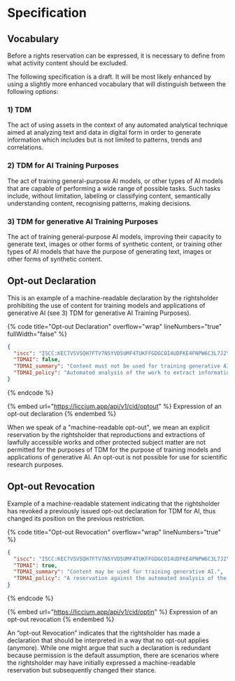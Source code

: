 # Specification

## Vocabulary

Before a rights reservation can be expressed, it is necessary to define from what activity content should be excluded.

The following specification is a draft. It will be most likely enhanced by using a slightly more enhanced vocabulary that will distinguish between the following options:&#x20;

### 1) TDM&#x20;

The act of using assets in the context of any automated analytical technique aimed at analyzing text and data in digital form in order to generate information which includes but is not limited to patterns, trends and correlations.

### 2) TDM for AI Training Purposes&#x20;

The act of training general-purpose AI models, or other types of AI models that are capable of performing a wide range of possible tasks. Such tasks include, without limitation, labeling or classifying content, semantically understanding content, recognising patterns, making decisions.

### 3) TDM for generative AI Training Purposes&#x20;

The act of training general-purpose AI models, improving their capacity to generate text, images or other forms of synthetic content, or training other types of AI models that have the purpose of generating text, images or other forms of synthetic content.

## Opt-out Declaration

This is an example of a machine-readable declaration by the rightsholder prohibiting the use of content for training models and applications of generative AI (see 3) TDM for generative AI Training Purposes).

{% code title="Opt-out Declaration" overflow="wrap" lineNumbers="true" fullWidth="false" %}
```json
{
  "iscc": "ISCC:KEC7VSV5QH7FTV7N5YVD5UMF4TUKFFGDGCOI4UDFKE4FNPW6C3L7J2Y",
  "TDMAI": false,
  "TDMAI_summary": "Content must not be used for training generative AI.",
  "TDMAI_policy": "Automated analysis of the work to extract information from it, especially about patterns, trends, and correlations for the purpose of training models and applications of generative AI, is reserved. Text and Data Mining (TDM) is permitted for general purpose AI systems that do not generate synthetic audio, image, video, or text content and for scientific research purposes or for temporary acts of reproduction as provided for in Article 5(1) of Directive 2001/29/EC."
}
```
{% endcode %}

{% embed url="https://liccium.app/api/v1/cid/optout" %}
Expression of an opt-out declaration
{% endembed %}

When we speak of a "machine-readable opt-out", we mean an explicit reservation by the rightsholder that reproductions and extractions of lawfully accessible works and other protected subject matter are not permitted for the purposes of TDM for the purpose of training models and applications of generative AI. An opt-out is not possible for use for scientific research purposes.

## Opt-out Revocation

Example of a machine-readable statement indicating that the rightsholder has revoked a previously issued opt-out declaration for TDM for AI, thus changed its position on the previous restriction.

{% code title="Opt-out Revocation" overflow="wrap" lineNumbers="true" %}
```json
{
  "iscc": "ISCC:KEC7VSV5QH7FTV7N5YVD5UMF4TUKFFGDGCOI4UDFKE4FNPW6C3L7J2Y",
  "TDMAI": true,
  "TDMAI_summary": "Content may be used for training generative AI.",
  "TDMAI_policy": "A reservation against the automated analysis of the work in order to extract information from it, in particular about patterns, trends and correlations for the purpose of training models and applications of generative AI, is not declared."
}
```
{% endcode %}

{% embed url="https://liccium.app/api/v1/cid/optin" %}
Expression of an opt-out revocation
{% endembed %}

An “opt-out Revocation” indicates that the rightsholder has made a declaration that should be interpreted in a way that no opt-out applies (anymore). While one might argue that such a declaration is redundant because permission is the default assumption, there are scenarios where the rightsholder may have initially expressed a machine-readable reservation but subsequently changed their stance.

